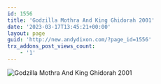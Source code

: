 ```yaml
---
id: 1556
title: 'Godzilla Mothra And King Ghidorah 2001'
date: '2023-03-17T13:45:21+00:00'
layout: page
guid: 'http://new.andydixon.com/?page_id=1556'
trx_addons_post_views_count:
    - '1'
---
```


![Godzilla Mothra And King Ghidorah 2001](https://i0.wp.com/assets.g8x2.ldn.idrivee2-23.com/posters/Godzilla%20Mothra%20And%20King%20Ghidorah%202001%2001.jpg?w=1200&ssl=1 "Godzilla Mothra And King Ghidorah 2001")